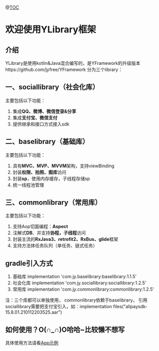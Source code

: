 @[TOC](YLibrary框架)

# 欢迎使用YLibrary框架


## 介绍

YLibrary是使用kotlin&Java混合编写的，是YFramework的升级版本https://github.com/jyfree/YFramework
分为三个library：

## 一、sociallibrary（社会化库）

主要包括以下功能：
 1. 集成**QQ、微博、微信登录&分享**
 2. 集成**支付宝、微信支付**
 3. 提供继承和接口方式接入sdk

## 二、baselibrary（基础库）

主要包括以下功能：
 1. 具有**MVC、MVP、MVVM**架构，支持viewBinding
 2. 封装**权限、拍照、图库**访问
 3. 封装**sp**，使用内存缓存，子线程存储sp
 4. 统一线程池管理

## 三、commonlibrary（常用库）

主要包括以下功能：
 1. 支持Aop切面编程：**Aspect**
 2. 注解式**DB**、并支持**协程，子线程**访问
 3. 封装主流的**RxJava3、retrofit2、RxBus、glide**框架
 4. 支持方法体任务队列（单任务、链式任务）

## gradle引入方式
 1. 基础库 implementation 'com.jy.baselibrary:baselibrary:1.1.5'
 2. 社会化库 implementation 'com.jy.sociallibrary:sociallibrary:1.2.5'
 3. 常用库 implementation 'com.jy.commonlibrary:commonlibrary:1.2.5'

注：三个库都可以单独使用， commonlibrary依赖于baselibrary， 引用sociallibrary需要把支付宝引入，如：implementation files("alipaysdk-15.8.01.210112203525.aar")

## 如何使用？O(∩_∩)O哈哈~比较懒不想写

具体使用方法请看[App示例](https://github.com/jyfree/YLibrary/tree/master/app)



